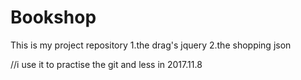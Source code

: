 # Bookshop
This is my project repository
1.the drag's jquery
2.the shopping json

//i use it to practise the git and less in 2017.11.8
